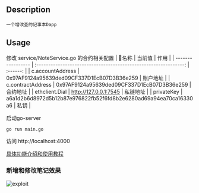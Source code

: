 ## Description
```
一个增改查的记事本Dapp
```

## Usage

修改 service/NoteService.go 的合约相关配置
| 名称             |                              当前值                              |   作用   |
| ----------------- | :--------------------------------------------------------------: | :------: |
| c.accountAddress  |            0x97AF9124a95639ded09CF337D1EcB07D3B36e259            | 账户地址 |
| c.contractAddress |            0x97AF9124a95639ded09CF337D1EcB07D3B36e259            | 合约地址 |
| ethclient.Dial    |                      http://127.0.0.1:7545                       | 私链地址 |
| privateKey        | a6a1d2b6d8972d5b12b87e976822fb52f6fd8b2e6280ad69a94ea70ca16330a6 |   私钥   |

启动go-server
```shell
go run main.go 
```

访问
http://localhost:4000

[具体功能介绍和使用教程](https://blog.csdn.net/qq624202120/article/details/107128214)

### 新增和修改笔记效果
 ![exploit](https://github.com/gaoxt/blogDemo/blob/master/2020/blockchain/note_on_chain_with_go/src/images/add_update.gif?raw=true)


